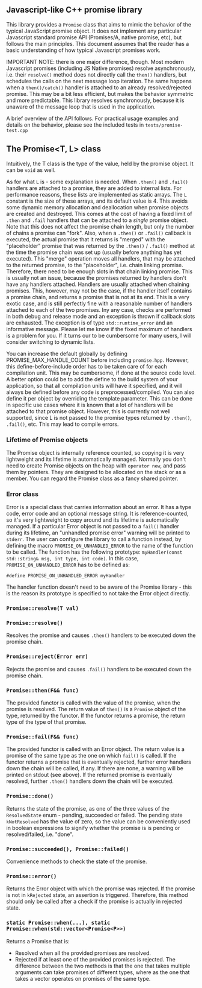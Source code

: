 ## Javascript-like C++ promise library

This library provides a `Promise` class that aims to mimic the behavior of the typical
JavaScript promise object. It does not implement any particular Javascript standard promise
API (Promises/A, native promise, etc), but follows the main principles. This document assumes that
the reader has a basic understanding of how typical Javascript promises work.

IMPORTANT NOTE: there is one major difference, though. Most modern Javascript promises (including JS Native promises) resolve asynchronously, i.e. their `resolve()` method does not directly call the `then()` handlers,
but schedules the calls on the next message loop iteration. The same happens when a `then()/catch()` handler
is attached to an already resolved/rejected promise. This may be a bit less efficient, but makes the behavior symmetric and more predictable. This library resolves synchronously, because it is unaware of the
message loop that is used in the application.

A brief overview of the API follows. For practical usage examples and details on the behavior,
please see the included tests in `tests/promise-test.cpp`

## The Promise<T, L> class
Intuitively, the T class is the type of the value, held by the promise object. It can be `void` as well.

As for what `L` is - some explanation is needed. When `.then()` and `.fail()` handlers
are attached to a promise, they are added to internal lists. For performance reasons,
these lists are implemented as static arrays. The `L` constant is the size of 
these arrays, and its default value is 4. This avoids some dynamic memory allocation and deallocation
when promise objects are created and destroyed. This comes at the cost of having a fixed limit of
`.then` and `.fail` handlers that can be attached to a _single_ promise object.
Note that this does not affect the promise chain length, but only the number of chains a promise can
"fork". Also, when a `.then()` or `.fail()` callback is executed, the actual promise that it returns
is "merged" with the "placeholder" promise that was returned by the `.then()` / `.fail()` method
at the time the promise chain was set up (usually before anything has yet executed).
This "merge" operation moves all handlers, that may be attached to the returned promise,
to the "placeholder", i.e. chain linking promise.
Therefore, there need to be enough slots in that chain linking promise. This is usually not an issue,
because the promises returned by handlers don't have any handlers attached. Handlers are usually
attached when chaining promises. This, however, may not be the case, if the handler itself contains
a promise chain, and returns a promise that is not at its end. This is a very exotic case, and is still
perfectly fine with a reasonable number of handlers attached to each of the two promises. Iny any case,
checks are performed in both debug and release mode and an exception is thrown if callback slots are
exhausted. The exception is of type `std::runtime_error` and an informative message. Please let me know
if the fixed maximum of handlers is a problem for you. If it turns our to be cumbersome for many users,
I will consider switching to dynamic lists.

You can increase the default globally by defining PROMISE_MAX_HANDLE_COUNT before including `promise.hpp`. However, this define-before-include order has to be taken care of for each compilation unit.
This may be cumbersome, if done at the source code level. A better option could be to add the define to the
build system of your application, so that all compilation units will have it specified, and it will always be defined before any code is preprocessed/compiled.
You can also define it per object by overriding the template parameter. This can be done in specific
use cases where it is known that a lot of handlers will be attached to that promise object. However, this is
currently not well supported, since L is not passed to the promise types returned by `.then()`, `.fail()`, etc.
This may lead to compile errors.

### Lifetime of Promise objects
The Promise object is internally reference counted, so copying it is very lightweight and its lifetime is
automatically managed. Normally you don't need to create Promise objects on the heap with `operator new`, and
pass them by pointers. They are designed to be allocated on the stack or as a member.
You can regard the Promise<T> class as a fancy shared pointer.

### Error class
Error is a special class that carries information about an error. It has a type code, error code and an
optional message string. It is reference-counted, so it's very lightweight to copy around and
its lifetime is automatically managed.
If a particular Error object is not passed to a `fail()` handler during its lifetime,
an "unhandled promise error" warning will be printed to `stderr`. The user can configure the library
to call a function instead, by defining the macro `PROMISE_ON_UNHANDLED_ERROR` to the name of the function
to be called. The function has the following prototype: `myHandler(const std::string& msg, int type, int code)`.
In this case, `PROMISE_ON_UNHANDLED_ERROR` has to be defined as:

`#define PROMISE_ON_UNHANDLED_ERROR myHandler`

The handler function doesn't need to be aware of the Promise library - this is the reason its prototype is specified to not take the Error object directly.

### `Promise::resolve(T val)`
### `Promise::resolve()`
Resolves the promise and causes `.then()` handlers to be executed down the promise chain.

### `Promise::reject(Error err)`
Rejects the promise and causes `.fail()` handlers to be executed down the promise chain.


### `Promise::then(F&& func)`
The provided functor is called with the value of the promise, when the promise is
resolved. The return value of `then()` is a `Promise` object of the type, returned
by the functor. If the functor returns a promise, the return type of the type of that promise.

### `Promise::fail(F&& func)`
The provided functor is called with an Error object. The return value is a promise of the same type as the
one on which `fail()` is called. If the functor returns a promise that is eventually rejected, further error handlers down the chain will be called, if any. If there are none, a warning will be printed on stdout (see above). If the returned promise is eventually resolved, further `.then()` handlers down the chain will be executed.

### `Promise::done()`
Returns the state of the promise, as one of the three values of the `ResolvedState` enum - pending, succeeded or
failed. The pending state `kNotResolved` has the value of zero, so the value can be conveniently used in boolean
expressions to signify whether the promise is is pending or resolved/failed, i.e. "done".

### `Promise::succeeded(), Promise::failed()`
Convenience methods to check the state of the promise.

### `Promise::error()`
Returns the Error object with which the promise was rejected. If the promise is not in `kRejected` state, an assertion is triggered. Therefore, this method should only be called after a check if the promise is actually
in rejected state.

### `static Promise::when(...), static Promise::when(std::vector<Promise<P>>)`
Returns a Promise<void> that is:
 - Resolved when all the provided promises are resolved.
 - Rejected if at least one of the provided promises is rejected.
The difference between the two methods is that the one that takes multiple arguments can take promises of different
types, where as the one that takes a vector operates on promises of the same type.


